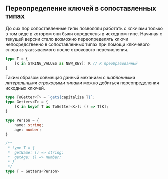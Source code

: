 ## Переопределение ключей в сопоставленных типах

До сих пор сопоставленные типы позволяли работать с ключами только в том виде в котором они были определены в исходном типе. Начиная с текущей версии стало возможно переопределять ключи непосредственно в сопоставленных типах при помощи ключевого слова `as` указываемого после строкового перечисления.

`````ts
type T = {
    [K in STRING_VALUES as NEW_KEY]: K // K преобразованный
}
`````

Таким образом совмещая данный механизм с _шаблонными литеральными строковыми типами_ можно добиться переопределения исходных ключей.

`````ts
type ToGetter<T> = `get${capitalize T}`;
type Getters<T> = {
    [K in keyof T as ToGetter<K>]: () => T[K];
}

type Person = {
    name: string;
    age: number;
}

/**
 * type T = {
 *  getName: () => string;
 *  getAge: () => number;
 * }
 */
type T = Getters<Person>
````` 

